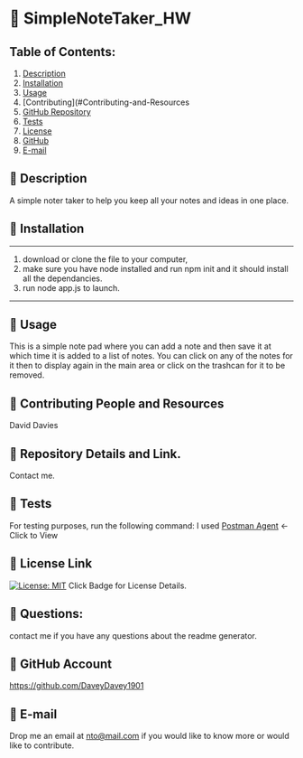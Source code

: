 # :small_orange_diamond: SimpleNoteTaker_HW
## Table of Contents:
  1. [Description](#Description) 
  2. [Installation](#Installation)
  3. [Usage](#Usage)  
  4. [Contributing](#Contributing-and-Resources
  5. [GitHub Repository](#Repository-Details-Link)
  6. [Tests](#Tests)
  4. [License](#License-Link)
  7. [GitHub](#GitHub-Account)
  8. [E-mail](#E-mail)
## :small_blue_diamond: Description

A simple noter taker to help you keep all your notes and ideas in one place.

## :small_blue_diamond: Installation
---
1. download or clone the file to your computer, 
2. make sure you have node installed and run npm init and it should install all the dependancies. 
3. run node app.js to launch.  
---
## :small_blue_diamond: Usage

This is a simple note pad where you can add a note and then save it at which time it is added to a list of notes.  You can click on any of the notes for it then to display again in the main area or click on the trashcan for it to be removed. 

## :small_blue_diamond: Contributing People and Resources

David Davies

## :small_blue_diamond: Repository Details and Link.

Contact me.

## :small_blue_diamond: Tests

For testing purposes, run the following command:
I used [Postman Agent](https://www.postman.com/downloads/) <-Click to View

## :small_blue_diamond: License Link
[![License: MIT](https://img.shields.io/badge/License-MIT-yellow.svg)](https://opensource.org/licenses/MIT) Click Badge for License Details.



## :small_blue_diamond: Questions:
contact me if you have any questions about the readme generator.

## :small_blue_diamond: GitHub Account
https://github.com/DaveyDavey1901

## :small_blue_diamond: E-mail
Drop me an email at nto@mail.com if you would like to know more or would like to contribute.